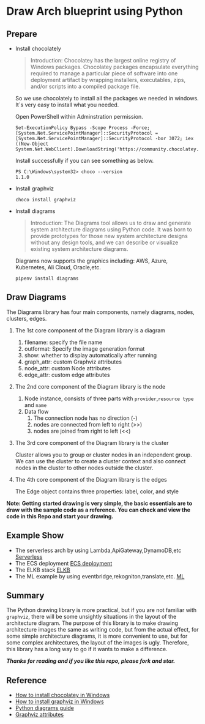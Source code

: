 # Draw Arch blueprint using Python
## Prepare

+ Install chocolately

  > Introduction: Chocolatey has the largest online registry of Windows packages. Chocolatey packages encapsulate everything required to manage a particular piece of software into one deployment artifact by wrapping installers, executables, zips, and/or scripts into a compiled package file.

  So we use chocolately to  install all the packages we needed in windows. It`s very easy to install what you needed.

  Open PowerShell within Adminstration permission.

  ```shell
  Set-ExecutionPolicy Bypass -Scope Process -Force; [System.Net.ServicePointManager]::SecurityProtocol = [System.Net.ServicePointManager]::SecurityProtocol -bor 3072; iex ((New-Object System.Net.WebClient).DownloadString('https://community.chocolatey.org/install.ps1'))
  ```

  Install successfully if you can see something as below.

  ```shell
  PS C:\Windows\system32> choco --version
  1.1.0
  ```

+ Install graphviz 

  ```shell
  choco install graphviz
  ```

+ Install diagrams

  > Introduction: The Diagrams tool allows us to draw and generate system architecture diagrams using Python code. It was born to provide prototypes for those new system architecture designs without any design tools, and we can describe or visualize existing system architecture diagrams.

  Diagrams now supports the graphics including: AWS, Azure, Kubernetes, Ali Cloud, Oracle,etc.

  ```shell
  pipenv install diagrams
  ```

## Draw Diagrams

The Diagrams library has four main components, namely diagrams, nodes, clusters, edges.

1. The 1st core component of the Diagram library is a diagram

   1. filename: specify the file name
   2. outformat: Specify the image generation format
   3. show: whether to display automatically after running
   4. graph_attr: custom Graphviz attributes
   5. node_attr: custom Node attributes
   6. edge_attr: custom edge attributes

2. The 2nd core component of the Diagram library is the node

   1. Node instance, consists of three parts with `provider`,`resource type` and `name`
   2. Data flow
      1. The connection node has no direction (-)
      2. nodes are connected from left to right (>>)
      3. nodes are joined from right to left (<<)

3. The 3rd core component of the Diagram library is the cluster

   Cluster allows you to group or cluster nodes in an independent group. We can use the cluster to create a cluster context and also connect nodes in the cluster to other nodes outside the cluster.

4. The 4th core component of the Diagram library is the edges

   The Edge object contains three properties: label, color, and style

__Note: Getting started drawing is very simple, the basic essentials are to draw with the sample code as a reference. You can check and view the code in this Repo and start your drawing.__
## Example Show

+ The serverless arch by using Lambda,ApiGateway,DynamoDB,etc
[Serverless](https://github.com/tonystark201/Architecture-blueprint-by-python/blob/main/assets/serverless1.png)
+ The ECS deployment
[ECS deployment](https://github.com/tonystark201/Architecture-blueprint-by-python/blob/main/assets/ecs1.png)
+ The ELKB stack
[ELKB](https://github.com/tonystark201/Architecture-blueprint-by-python/blob/main/assets/elkb1.png)
+ The ML example by using eventbridge,rekogniton,translate,etc.
[ML](https://github.com/tonystark201/Architecture-blueprint-by-python/blob/main/assets/ml1.png)
## Summary

The Python drawing library is more practical, but if you are not familiar with `graphviz`, there will be some unsightly situations in the layout of the architecture diagram. The purpose of this library is to make drawing architecture images the same as writing code, but from the actual effect, for some simple architecture diagrams, it is more convenient to use, but for some complex architectures, the layout of the images is ugly. Therefore, this library has a long way to go if it wants to make a difference.

__*Thanks for reading and if you like this repo, please fork and star.*__

## Reference

+ [How to install chocolatey in Windows](https://chocolatey.org/install)
+ [How to install graphviz in Windows](https://graphviz.org/download/)
+ [Python diagrams guide ](https://diagrams.mingrammer.com/docs/guides/diagram)
+ [Graphviz attributes](https://graphviz.gitlab.io/docs/attrs/compound/)

